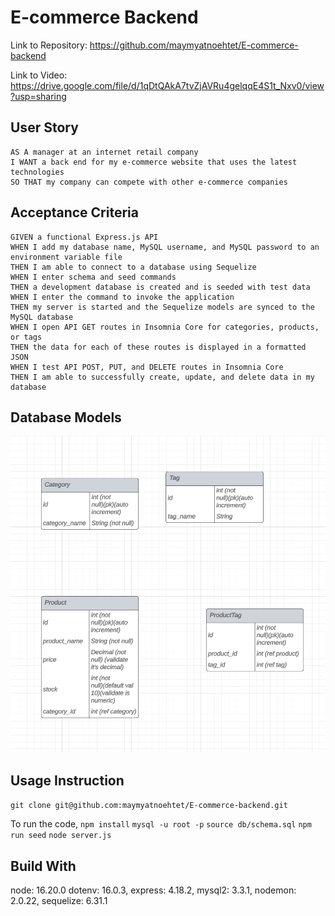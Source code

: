 # E-commerce Backend

Link to Repository: https://github.com/maymyatnoehtet/E-commerce-backend

Link to Video: https://drive.google.com/file/d/1qDtQAkA7tvZjAVRu4gelqqE4S1t_Nxv0/view?usp=sharing

## User Story

```
AS A manager at an internet retail company
I WANT a back end for my e-commerce website that uses the latest technologies
SO THAT my company can compete with other e-commerce companies
```

## Acceptance Criteria

```
GIVEN a functional Express.js API
WHEN I add my database name, MySQL username, and MySQL password to an environment variable file
THEN I am able to connect to a database using Sequelize
WHEN I enter schema and seed commands
THEN a development database is created and is seeded with test data
WHEN I enter the command to invoke the application
THEN my server is started and the Sequelize models are synced to the MySQL database
WHEN I open API GET routes in Insomnia Core for categories, products, or tags
THEN the data for each of these routes is displayed in a formatted JSON
WHEN I test API POST, PUT, and DELETE routes in Insomnia Core
THEN I am able to successfully create, update, and delete data in my database
```

## Database Models
![Database Model](https://github.com/maymyatnoehtet/E-commerce-backend/blob/main/public/images/db_models.png)

## Usage Instruction

```git clone git@github.com:maymyatnoehtet/E-commerce-backend.git```

To run the code,
```npm install```
```mysql -u root -p```
```source db/schema.sql```
```npm run seed```
```node server.js```

## Build With

node: 16.20.0
dotenv: 16.0.3,
express: 4.18.2,
mysql2: 3.3.1,
nodemon: 2.0.22,
sequelize: 6.31.1

